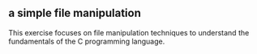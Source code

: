 ## a simple file manipulation 

This exercise focuses on file manipulation techniques to  understand the fundamentals of the C programming language.



